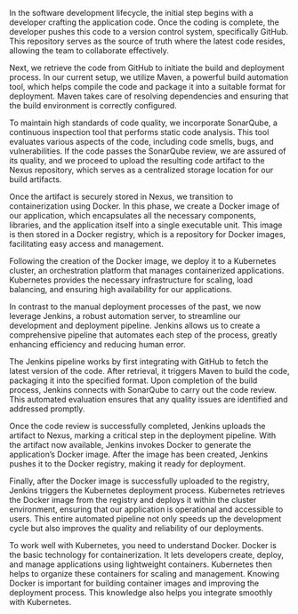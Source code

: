 In the software development lifecycle, the initial step begins with a developer crafting the application code. Once the coding is complete, the developer pushes this code to a version control system, specifically GitHub. This repository serves as the source of truth where the latest code resides, allowing the team to collaborate effectively.

Next, we retrieve the code from GitHub to initiate the build and deployment process. In our current setup, we utilize Maven, a powerful build automation tool, which helps compile the code and package it into a suitable format for deployment. Maven takes care of resolving dependencies and ensuring that the build environment is correctly configured.

To maintain high standards of code quality, we incorporate SonarQube, a continuous inspection tool that performs static code analysis. This tool evaluates various aspects of the code, including code smells, bugs, and vulnerabilities. If the code passes the SonarQube review, we are assured of its quality, and we proceed to upload the resulting code artifact to the Nexus repository, which serves as a centralized storage location for our build artifacts.

Once the artifact is securely stored in Nexus, we transition to containerization using Docker. In this phase, we create a Docker image of our application, which encapsulates all the necessary components, libraries, and the application itself into a single executable unit. This image is then stored in a Docker registry, which is a repository for Docker images, facilitating easy access and management.

Following the creation of the Docker image, we deploy it to a Kubernetes cluster, an orchestration platform that manages containerized applications. Kubernetes provides the necessary infrastructure for scaling, load balancing, and ensuring high availability for our applications.

In contrast to the manual deployment processes of the past, we now leverage Jenkins, a robust automation server, to streamline our development and deployment pipeline. Jenkins allows us to create a comprehensive pipeline that automates each step of the process, greatly enhancing efficiency and reducing human error.

The Jenkins pipeline works by first integrating with GitHub to fetch the latest version of the code. After retrieval, it triggers Maven to build the code, packaging it into the specified format. Upon completion of the build process, Jenkins connects with SonarQube to carry out the code review. This automated evaluation ensures that any quality issues are identified and addressed promptly.

Once the code review is successfully completed, Jenkins uploads the artifact to Nexus, marking a critical step in the deployment pipeline. With the artifact now available, Jenkins invokes Docker to generate the application’s Docker image. After the image has been created, Jenkins pushes it to the Docker registry, making it ready for deployment.

Finally, after the Docker image is successfully uploaded to the registry, Jenkins triggers the Kubernetes deployment process. Kubernetes retrieves the Docker image from the registry and deploys it within the cluster environment, ensuring that our application is operational and accessible to users. This entire automated pipeline not only speeds up the development cycle but also improves the quality and reliability of our deployments.

To work well with Kubernetes, you need to understand Docker. Docker is the basic technology for containerization. It lets developers create, deploy, and manage applications using lightweight containers. Kubernetes then helps to organize these containers for scaling and management. Knowing Docker is important for building container images and improving the deployment process. This knowledge also helps you integrate smoothly with Kubernetes.
